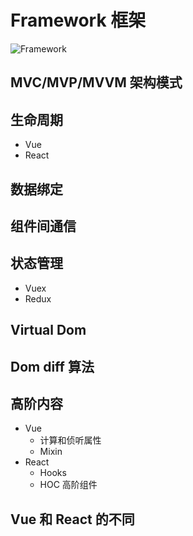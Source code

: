 # Framework 框架

![Framework](https://cdn.jsdelivr.net/gh/dancingjasonxiao/resource/img/Framework.png)

## MVC/MVP/MVVM 架构模式

## 生命周期

- Vue
- React

## 数据绑定

## 组件间通信

## 状态管理

- Vuex
- Redux

## Virtual Dom

## Dom diff 算法

## 高阶内容

- Vue
  - 计算和侦听属性
  - Mixin
- React
  - Hooks
  - HOC 高阶组件

## Vue 和 React 的不同
